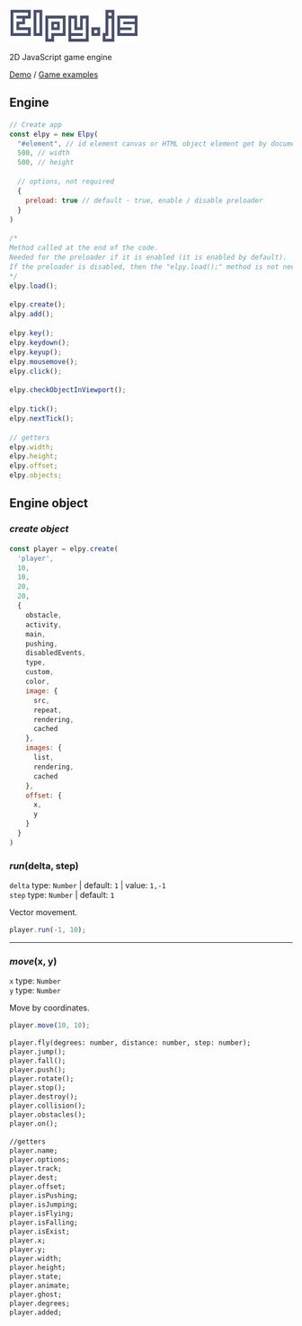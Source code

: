 ![logo](/docs/images/logo.png)

2D JavaScript game engine

[Demo](https://space2pacman.github.io/elpy/docs/) / [Game examples](https://space2pacman.github.io/elpy/docs/examples.html)

## Engine

```js
// Create app
const elpy = new Elpy(
  "#element", // id element canvas or HTML object element get by document.querySelector()
  500, // width
  500, // height
  
  // options, not required
  {
    preload: true // default - true, enable / disable preloader
  }
)

/*
Method called at the end of the code. 
Needed for the preloader if it is enabled (it is enabled by default).
If the preloader is disabled, then the "elpy.load();" method is not needed.
*/
elpy.load();

elpy.create();
alpy.add();

elpy.key();
elpy.keydown();
elpy.keyup();
elpy.mousemove();
elpy.click();

elpy.checkObjectInViewport();

elpy.tick();
elpy.nextTick();

// getters
elpy.width;
elpy.height;
elpy.offset;
elpy.objects;
```

## Engine object
### _create object_
```js
const player = elpy.create(
  'player',
  10,
  10,
  20,
  20,
  {
    obstacle,
    activity,
    main,
    pushing,
    disabledEvents,
    type,
    custom,
    color,
    image: {
      src,
      repeat,
      rendering,
      cached
    },
    images: {
      list,
      rendering,
      cached
    },
    offset: {
      x,
      y
    }
  }
)
```
### _run_(delta, step)
```delta``` type: ```Number``` | default: ```1``` | value: ```1,-1```  
```step``` type: ```Number``` | default: ```1```

Vector movement.
```js
player.run(-1, 10);
```
---
### _move_(x, y)
```x``` type: ```Number```  
```y``` type: ```Number```

Move by coordinates.
```js
player.move(10, 10);
```

```
player.fly(degrees: number, distance: number, step: number);
player.jump();
player.fall();
player.push();
player.rotate();
player.stop();
player.destroy();
player.collision();
player.obstacles();
player.on();

//getters
player.name;
player.options;
player.track;
player.dest;
player.offset;
player.isPushing;
player.isJumping;
player.isFlying;
player.isFalling;
player.isExist;
player.x;
player.y;
player.width;
player.height;
player.state;
player.animate;
player.ghost;
player.degrees;
player.added;
```
